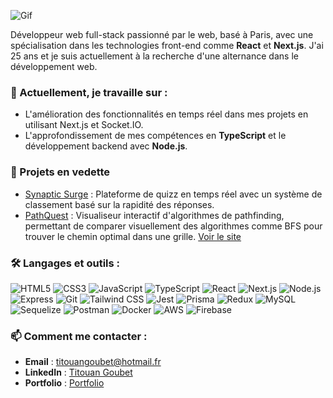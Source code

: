 ![Gif](https://user-images.githubusercontent.com/74038190/213910845-af37a709-8995-40d6-be59-724526e3c3d7.gif)


Développeur web full-stack passionné par le web, basé à Paris, avec une spécialisation dans les technologies front-end comme **React** et **Next.js**.
J'ai 25 ans et je suis actuellement à la recherche d'une alternance dans le développement web.

### 🌱 Actuellement, je travaille sur :
- L'amélioration des fonctionnalités en temps réel dans mes projets en utilisant Next.js et Socket.IO.
- L'approfondissement de mes compétences en **TypeScript** et le développement backend avec **Node.js**.

### 🌟 Projets en vedette

- [Synaptic Surge](https://github.com/Titouan-Goubet/SynapticSurge) : Plateforme de quizz en temps réel avec un système de classement basé sur la rapidité des réponses.
- [PathQuest](https://github.com/Titouan-Goubet/PathQuest) : Visualiseur interactif d'algorithmes de pathfinding, permettant de comparer visuellement des algorithmes comme BFS pour trouver le chemin optimal dans une grille. [Voir le site](https://path-quest.vercel.app/)

### 🛠️ Langages et outils :
![HTML5](https://img.shields.io/badge/HTML5-E34F26?style=for-the-badge&logo=html5&logoColor=white)
![CSS3](https://img.shields.io/badge/CSS3-1572B6?style=for-the-badge&logo=css3&logoColor=white)
![JavaScript](https://img.shields.io/badge/JavaScript-F7DF1E?style=for-the-badge&logo=javascript&logoColor=black)
![TypeScript](https://img.shields.io/badge/TypeScript-007ACC?style=for-the-badge&logo=typescript&logoColor=white)
![React](https://img.shields.io/badge/React-20232A?style=for-the-badge&logo=react&logoColor=61DAFB)
![Next.js](https://img.shields.io/badge/Next.js-000000?style=for-the-badge&logo=nextdotjs&logoColor=white)
![Node.js](https://img.shields.io/badge/Node.js-339933?style=for-the-badge&logo=nodedotjs&logoColor=white)
![Express](https://img.shields.io/badge/Express-000000?style=for-the-badge&logo=express&logoColor=white)
![Git](https://img.shields.io/badge/Git-F05032?style=for-the-badge&logo=git&logoColor=white)
![Tailwind CSS](https://img.shields.io/badge/TailwindCSS-38B2AC?style=for-the-badge&logo=tailwind-css&logoColor=white)
![Jest](https://img.shields.io/badge/Jest-C21325?style=for-the-badge&logo=jest&logoColor=white)
![Prisma](https://img.shields.io/badge/Prisma-2D3748?style=for-the-badge&logo=prisma&logoColor=white)
![Redux](https://img.shields.io/badge/Redux-764ABC?style=for-the-badge&logo=redux&logoColor=white)
![MySQL](https://img.shields.io/badge/MySQL-4479A1?style=for-the-badge&logo=mysql&logoColor=white)
![Sequelize](https://img.shields.io/badge/Sequelize-52B0E7?style=for-the-badge&logo=sequelize&logoColor=white)
![Postman](https://img.shields.io/badge/Postman-FF6C37?style=for-the-badge&logo=postman&logoColor=white)
![Docker](https://img.shields.io/badge/Docker-2496ED?style=for-the-badge&logo=docker&logoColor=white)
![AWS](https://img.shields.io/badge/AWS-232F3E?style=for-the-badge&logo=amazon-aws&logoColor=white)
![Firebase](https://img.shields.io/badge/Firebase-FFCA28?style=for-the-badge&logo=firebase&logoColor=black)

### 📫 Comment me contacter :
- **Email** : titouangoubet@hotmail.fr
- **LinkedIn** : [Titouan Goubet](https://www.linkedin.com/in/titouan-goubet-a1a3772a0/)
- **Portfolio** : [Portfolio](https://titouan-goubet.vercel.app/)
